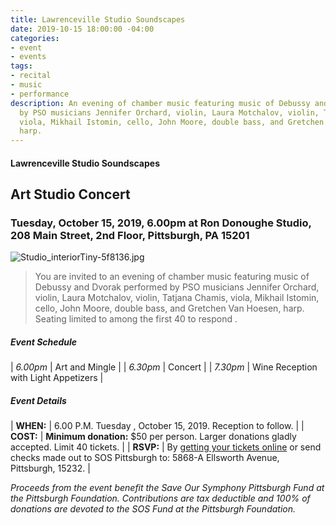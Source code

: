 ```yaml
---
title: Lawrenceville Studio Soundscapes
date: 2019-10-15 18:00:00 -04:00
categories:
- event
- events
tags:
- recital
- music
- performance
description: An evening of chamber music featuring music of Debussy and Dvorak performed
  by PSO musicians Jennifer Orchard, violin, Laura Motchalov, violin, Tatjana Chamis,
  viola, Mikhail Istomin, cello, John Moore, double bass, and Gretchen Van Hoesen,
  harp.
---
```


#### Lawrenceville Studio Soundscapes

## Art Studio Concert

### Tuesday, October 15, 2019, 6.00pm at Ron Donoughe Studio, 208 Main Street, 2nd Floor, Pittsburgh, PA 15201

![Studio_interiorTiny-5f8136.jpg](/uploads/Studio_interiorTiny-5f8136.jpg)

> You are invited to an evening of chamber music featuring music of Debussy and Dvorak performed by PSO musicians Jennifer Orchard, violin, Laura Motchalov, violin, Tatjana Chamis, viola, Mikhail Istomin, cello, John Moore, double bass, and Gretchen Van Hoesen, harp. Seating limited to among the first 40 to respond .

##### **Event Schedule**

| *6.00pm*  | Art and Mingle |
| *6.30pm*  | Concert |
| *7.30pm*  | Wine Reception with Light Appetizers |

##### **Event Details**

| **WHEN:**  | 6.00 P.M. Tuesday , October 15, 2019. Reception to follow.  |
| **COST:**  | **Minimum donation:** $50 per person. Larger donations gladly accepted. Limit 40 tickets. |
| **RSVP:**  | By [getting your tickets online](https://squareup.com/store/save-our-symphony-pittsburgh) or send checks made out to SOS Pittsburgh to: 5868-A Ellsworth Avenue, Pittsburgh, 15232. |

*Proceeds from the event benefit the Save Our Symphony Pittsburgh Fund at the Pittsburgh Foundation.  Contributions are tax deductible and 100% of donations are devoted to the SOS Fund at the Pittsburgh Foundation.*